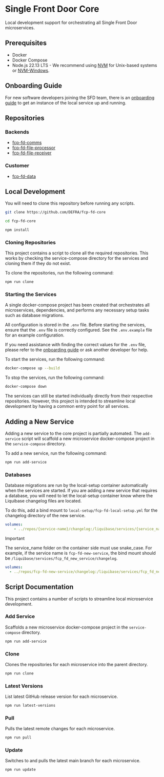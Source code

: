 # Single Front Door Core
Local development support for orchestrating all Single Front Door microservices.

## Prerequisites
* Docker
* Docker Compose
* Node.js 22.13 LTS - We recommend using [NVM](https://github.com/nvm-sh/nvm) for Unix-based systems or [NVM-Windows](https://github.com/coreybutler/nvm-windows).

## Onboarding Guide

For new software developers joining the SFD team, there is an [onboarding guide](https://github.com/DEFRA/fcp-fd-core/blob/main/onboarding-guide/README.md) to get an instance of the local service up and running.

## Repositories
### Backends
- [fcp-fd-comms](https://github.com/defra/fcp-fd-comms)
- [fcp-fd-file-processor](https://github.com/DEFRA/fcp-fd-file-processor)
- [fcp-fd-file-receiver](https://github.com/DEFRA/fcp-fd-file-receiver)

### Customer
- [fcp-fd-data](https://github.com/defra/fcp-fd-data)

## Local Development

You will need to clone this repository before running any scripts.
```bash
git clone https://github.com/DEFRA/fcp-fd-core

cd fcp-fd-core

npm install
```

### Cloning Repositories
This project contains a script to clone all the required repositories. This works by checking the service-compose directory for the services and cloning them if they do not exist.

To clone the repositories, run the following command:

```bash
npm run clone
```

### Starting the Services
A single docker-compose project has been created that orchestrates all microservices, dependencies, and performs any necessary setup tasks such as database migrations.

All configuration is stored in the `.env` file. Before starting the services, ensure that the `.env` file is correctly configured. See the `.env.example` file for an example configuration.

If you need assistance with finding the correct values for the `.env` file, please refer to the [onboarding guide](#onboarding-guide) or ask another developer for help.

To start the services, run the following command:

```bash
docker-compose up --build
```

To stop the services, run the following command:

```bash
docker-compose down
```

The services can still be started individually directly from their respective repositories. However, this project is intended to streamline local development by having a common entry point for all services.

## Adding a New Service
Adding a new service to the core project is partially automated. The `add-service` script will scaffold a new microservice docker-compose project in the `service-compose` directory.

To add a new service, run the following command:

```bash
npm run add-service
```

### Databases
Database migrations are run by the local-setup container automatically when the services are started. If you are adding a new service that requires a database, you will need to let the local-setup container know where the Liquibase changelog files are located.

To do this, add a bind mount to `local-setup/fcp-fd-local-setup.yml` for the changelog directory of the new service.

```yaml
volumes:
    - ../repos/{service-name}/changelog:/liquibase/services/{service_name}/changelog
```

> [!IMPORTANT]
> The service_name folder on the container side must use snake_case.
> For example, if the service name is `fcp-fd-new-service`, the bind mount should be `/liquibase/services/fcp_fd_new_service/changelog`.
> ```yaml
> volumes:
>   - ../repos/fcp-fd-new-service/changelog:/liquibase/services/fcp_fd_new_service/changelog

## Script Documentation
This project contains a number of scripts to streamline local microservice development.

### Add Service
Scaffolds a new microservice docker-compose project in the `service-compose` directory.

```bash
npm run add-service
```

### Clone
Clones the repositories for each microservice into the parent directory.

```bash
npm run clone
```

### Latest Versions
List latest GitHub release version for each microservice.

```bash
npm run latest-versions
```

### Pull
Pulls the latest remote changes for each microservice.

```bash
npm run pull
```

### Update
Switches to and pulls the latest main branch for each microservice.

```bash
npm run update
```